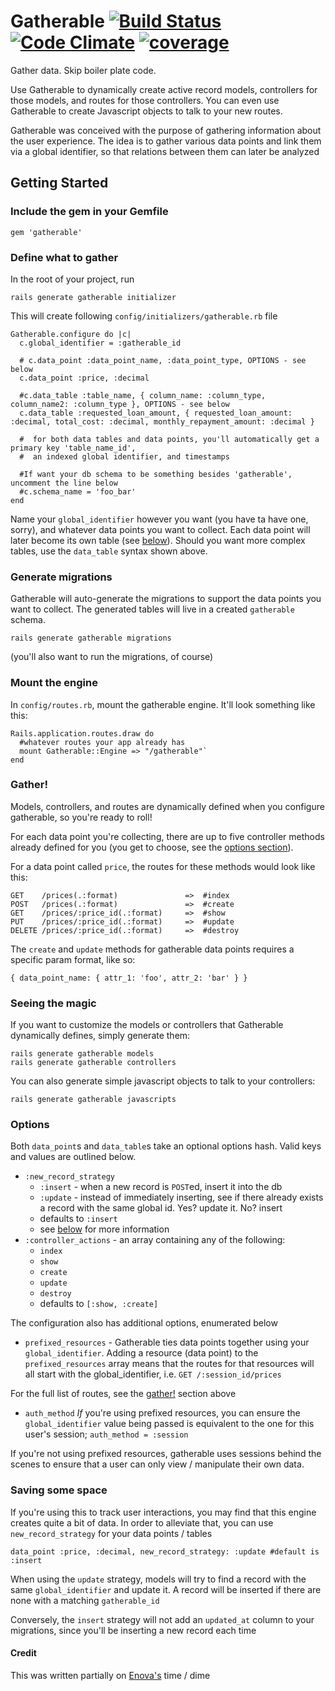 # Gatherable [![Build Status](https://travis-ci.org/schepedw/gatherable.svg)](https://travis-ci.org/schepedw/gatherable) [![Code Climate](https://codeclimate.com/github/schepedw/gatherable/badges/gpa.svg)](https://codeclimate.com/github/schepedw/gatherable) [![coverage ](https://codeclimate.com/github/schepedw/gatherable/badges/coverage.svg)](https://codeclimate.com/github/schepedw/gatherable)

Gather data. Skip boiler plate code.

Use Gatherable to dynamically create active record
models, controllers for those models, and routes for those controllers.
You can even use Gatherable to create Javascript objects to talk to your
new routes.

Gatherable was conceived with the purpose of gathering information about
the user experience. The idea is to gather various data points and link them
via a global identifier, so that relations between them can later be
analyzed

## Getting Started

### Include the gem in your Gemfile

`gem 'gatherable'`

### Define what to gather

In the root of your project, run

`rails generate gatherable initializer`

This will create following `config/initializers/gatherable.rb` file

```
Gatherable.configure do |c|
  c.global_identifier = :gatherable_id

  # c.data_point :data_point_name, :data_point_type, OPTIONS - see below
  c.data_point :price, :decimal

  #c.data_table :table_name, { column_name: :column_type, column_name2: :column_type }, OPTIONS - see below
  c.data_table :requested_loan_amount, { requested_loan_amount: :decimal, total_cost: :decimal, monthly_repayment_amount: :decimal }

  #  for both data tables and data points, you'll automatically get a primary key 'table_name_id',
  #  an indexed global identifier, and timestamps

  #If want your db schema to be something besides 'gatherable', uncomment the line below
  #c.schema_name = 'foo_bar'
end
```

Name your `global_identifier` however you want (you have ta have
one, sorry), and whatever data points you want to collect. Each data
point will later become its own table (see [below](#generate-migrations)).
Should you want more complex tables, use the `data_table` syntax shown above.

### Generate migrations
Gatherable will auto-generate the migrations to support the data points
you want to collect. The generated tables will live in a created
`gatherable` schema.

`rails generate gatherable migrations`

(you'll also want to run the migrations, of course)

### Mount the engine
In `config/routes.rb`, mount the gatherable engine. It'll look something
like this:

```
Rails.application.routes.draw do
  #whatever routes your app already has
  mount Gatherable::Engine => "/gatherable"`
end
```

### Gather!

Models, controllers, and routes are dynamically defined when you configure
gatherable, so you're ready to roll!

For each data point you're collecting, there are up to five controller
methods already defined for you (you get to choose, see the [options section](#options)).

For a data point called `price`, the routes for these methods would look
like this:

```
GET    /prices(.:format)               =>  #index
POST   /prices(.:format)               =>  #create
GET    /prices/:price_id(.:format)     =>  #show
PUT    /prices/:price_id(.:format)     =>  #update
DELETE /prices/:price_id(.:format)     =>  #destroy
```

The `create` and `update` methods for gatherable data points requires a
specific param format, like so:

```
{ data_point_name: { attr_1: 'foo', attr_2: 'bar' } }
```

### Seeing the magic

If you want to customize the models or controllers that Gatherable
dynamically defines, simply generate them:

```
rails generate gatherable models
rails generate gatherable controllers
```

You can also generate simple javascript objects to talk to your
controllers:

```
rails generate gatherable javascripts
```

### Options
Both `data_point`s and `data_table`s take an optional options hash.
Valid keys and values are outlined below.

* `:new_record_strategy`
  * `:insert` - when a new record is `POST`ed, insert it into the db
  * `:update` - instead of immediately inserting, see if there already
    exists a record with the same global id. Yes? update it. No? insert
  * defaults to `:insert`
  * see [below](#saving-some-space) for more information
* `:controller_actions` - an array containing any of the following:
  * `index`
  * `show`
  * `create`
  * `update`
  * `destroy`
  * defaults to `[:show, :create]`

The configuration also has additional options, enumerated below

*  `prefixed_resources` -
  Gatherable ties data points together using your `global_identifier`.
Adding a resource (data point) to the `prefixed_resources` array means
that the routes for that resources will all start with the
global_identifier, i.e.
  `GET /:session_id/prices`

  For the full list of routes, see the [gather!](#gather) section above

*  `auth_method`
  *If* you're using prefixed resources, you can ensure the
`global_identifier` value being passed is equivalent to the one for this
user's session; `auth_method = :session`

  If you're not using prefixed resources, gatherable uses sessions
behind the scenes to ensure that a user can only view / manipulate their own
data.

### Saving some space
If you're using this to track user interactions, you may find that this
engine creates quite a bit of data. In order to alleviate that, you can
use `new_record_strategy` for your data points / tables

`data_point :price, :decimal, new_record_strategy: :update #default is
:insert`

When using the `update` strategy, models will try to find a record with
the same `global_identifier` and update it. A record will be inserted if
there are none with a matching `gatherable_id`

Conversely, the `insert` strategy will not add an `updated_at` column to
your migrations, since you'll be inserting a new record each time

#### Credit
This was written partially on [Enova's](http://www.enova.com/) time /
dime
